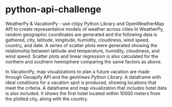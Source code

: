 # python-api-challenge
WeatherPy & VacationPy - use citipy Python Library and OpenWeatherMap API to create representative models of weather across cities
In WeatherPy, random geographic coordinates are generated and the following data is gathered, city, latitude, longitude, humidity, cloudiness, wind speed, country, and date.
A series of scatter plots were generated showing the relationship between latitude and temperature, humidity, cloudiness, and wind speed.
Scatter plots and linear regression is also calculated for the northern and southern hemisphere comparing the same factors as above.

In VacationPy, map visualizations to plan a future vacation are made through Geoapify API and the geoViews Python Library.
A dataframe with ideal conditions for a vacation spot is produced, showing locations that meet the criteria.
A dataframe and map visualization that includes hotel data is also included. It shows the first hotel located within 10000 meters from the plotted city, along with the country.

